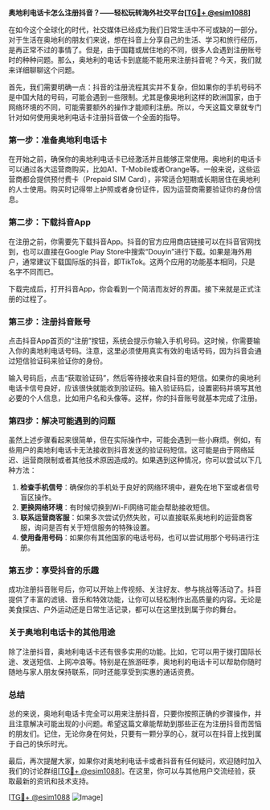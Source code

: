 **奥地利电话卡怎么注册抖音？——轻松玩转海外社交平台[[TG💪+ @esim1088](https://t.me/s/esim1088)]**

在如今这个全球化的时代，社交媒体已经成为我们日常生活中不可或缺的一部分。对于生活在奥地利的朋友们来说，想在抖音上分享自己的生活、学习和旅行经历，是再正常不过的事情了。但是，由于国籍或居住地的不同，很多人会遇到注册账号时的种种问题。那么，奥地利的电话卡到底能不能用来注册抖音呢？今天，我们就来详细聊聊这个问题。

首先，我们需要明确一点：抖音的注册流程其实并不复杂，但如果你的手机号码不是中国大陆的号码，可能会遇到一些限制。尤其是像奥地利这样的欧洲国家，由于网络环境的不同，可能需要额外的操作才能顺利注册。所以，今天这篇文章就专门针对如何使用奥地利电话卡注册抖音做一个全面的指导。

### **第一步：准备奥地利电话卡**

在开始之前，确保你的奥地利电话卡已经激活并且能够正常使用。奥地利的电话卡可以通过各大运营商购买，比如A1、T-Mobile或者Orange等。一般来说，这些运营商都会提供预付费卡（Prepaid SIM Card），非常适合短期或长期居住在奥地利的人士使用。购买时记得带上护照或者身份证件，因为运营商需要验证你的身份信息。

### **第二步：下载抖音App**

在注册之前，你需要先下载抖音App。抖音的官方应用商店链接可以在抖音官网找到，也可以直接在Google Play Store中搜索“Douyin”进行下载。如果是海外用户，通常建议下载国际版的抖音，即TikTok。这两个应用的功能基本相同，只是名字不同而已。

下载完成后，打开抖音App，你会看到一个简洁而友好的界面。接下来就是正式注册的过程了。

### **第三步：注册抖音账号**

点击抖音App首页的“注册”按钮，系统会提示你输入手机号码。这时候，你需要输入你的奥地利电话号码。注意，这里必须使用真实有效的电话号码，因为抖音会通过短信验证码来验证你的身份。

输入号码后，点击“获取验证码”，然后等待接收来自抖音的短信。如果你的奥地利电话卡信号良好，应该很快就能收到验证码。输入验证码后，设置密码并填写其他必要的个人信息，比如用户名和头像等。这样，你的抖音账号就基本完成了注册。

### **第四步：解决可能遇到的问题**

虽然上述步骤看起来很简单，但在实际操作中，可能会遇到一些小麻烦。例如，有些用户的奥地利电话卡无法接收到抖音发送的验证码短信。这可能是由于网络延迟、运营商限制或者其他技术原因造成的。如果遇到这种情况，你可以尝试以下几种方法：

1. **检查手机信号**：确保你的手机处于良好的网络环境中，避免在地下室或者信号盲区操作。
2. **更换网络环境**：有时候切换到Wi-Fi网络可能会帮助接收短信。
3. **联系运营商客服**：如果多次尝试仍然失败，可以直接联系奥地利的运营商客服，询问是否有关于短信服务的特殊设置。
4. **使用备用号码**：如果你有其他国家的电话号码，也可以尝试用那个号码进行注册。

### **第五步：享受抖音的乐趣**

成功注册抖音账号后，你可以开始上传视频、关注好友、参与挑战等活动了。抖音提供了丰富的滤镜、音乐和特效功能，让你可以轻松制作出高质量的内容。无论是美食探店、户外运动还是日常生活记录，都可以在这里找到属于你的舞台。

### **关于奥地利电话卡的其他用途**

除了注册抖音，奥地利电话卡还有很多实用的功能。比如，它可以用于拨打国际长途、发送短信、上网冲浪等。特别是在旅游旺季，奥地利的电话卡可以帮助你随时随地与家人朋友保持联系，同时还能享受到实惠的通话资费。

### **总结**

总的来说，奥地利电话卡完全可以用来注册抖音，只要你按照正确的步骤操作，并且注意解决可能出现的小问题。希望这篇文章能帮助到那些正在为注册抖音而苦恼的朋友们。记住，无论你身在何处，只要有一颗分享的心，就可以在抖音上找到属于自己的快乐时光。

最后，再次提醒大家，如果你对奥地利电话卡或者抖音有任何疑问，欢迎随时加入我们的讨论群组[[TG💪+ @esim1088](https://t.me/s/esim1088)]。在这里，你可以与其他用户交流经验，获取最新的资讯和技术支持。

[[TG💪+ @esim1088](https://t.me/s/esim1088) ![Image](https://i.postimg.cc/4NQfJmqS/Snipaste-2025-05-13-00-14-12.png)]